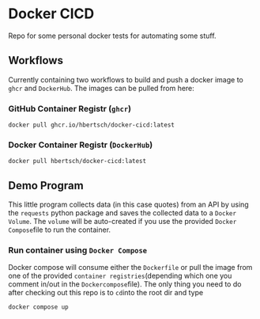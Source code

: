# Docker CICD 
Repo for some personal docker tests for automating some stuff.

## Workflows
Currently containing two workflows to build and push a docker image to `ghcr` and `DockerHub`. The images can be pulled from here:

### GitHub Container Registr (`ghcr`)

```shell
docker pull ghcr.io/hbertsch/docker-cicd:latest
```

### Docker Container Registr (`DockerHub`)

```shell
docker pull hbertsch/docker-cicd:latest
```

## Demo Program 

This little program collects data (in this case quotes) from an API by using the `requests` python package and saves the collected data to a `Docker Volume`. The `volume` will be auto-created if you use the provided `Docker Compose`file to run the container.

### Run container using `Docker Compose`

Docker compose will consume either the `Dockerfile` or pull the image from one of the provided `container registries`(depending which one you comment in/out in the `Dockercompose`file). The only thing you need to do after checking out this repo is to `cd`into the root dir and type

```shell
docker compose up
```

